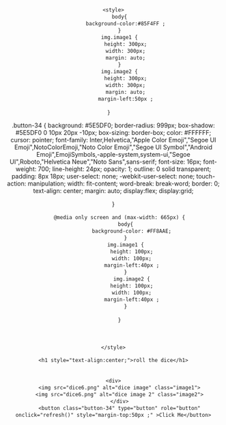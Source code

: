<html>

<head>
	<meta name="viewport" content="width=device-width, initial-scale=1.0">
	
	<style>
		body{
			background-color:#85F4FF ;
		}
		img.image1 {
			height: 300px;
			width: 300px;
			margin: auto;
		}
		img.image2 {
			height: 300px;
			width: 300px;
			margin: auto;
			margin-left:50px ;
			
		}		
.button-34 {
  background: #5E5DF0;
  border-radius: 999px;
  box-shadow: #5E5DF0 0 10px 20px -10px;
  box-sizing: border-box;
  color: #FFFFFF;
  cursor: pointer;
  font-family: Inter,Helvetica,"Apple Color Emoji","Segoe UI Emoji",NotoColorEmoji,"Noto Color Emoji","Segoe UI Symbol","Android Emoji",EmojiSymbols,-apple-system,system-ui,"Segoe UI",Roboto,"Helvetica Neue","Noto Sans",sans-serif;
  font-size: 16px;
  font-weight: 700;
  line-height: 24px;
  opacity: 1;
  outline: 0 solid transparent;
  padding: 8px 18px;
  user-select: none;
  -webkit-user-select: none;
  touch-action: manipulation;
  width: fit-content;
  word-break: break-word;
  border: 0;
 text-align: center;
 margin: auto;
 display:flex;
  display:grid;
  
 

}


		@media only screen and (max-width: 665px) {
			body{
				background-color: #FF8AAE;
			}
			img.image1 {
				height: 100px;
				width: 100px;
				margin-left:40px ;
			}
				img.image2 {
				height: 100px;
				width: 100px;
				margin-left:40px ;
			}

		}
		
		
	
	</style>
</head>

<body align="center">

	<h1 style="text-align:center;">roll the dice</h1>


	<div>
		<img src="dice6.png" alt="dice image" class="image1">
		<img src="dice6.png" alt="dice image 2" class="image2">
		</div>
		<button class="button-34" type="button" role="button" onclick="refresh()" style="margin-top:50px ;" >Click Me</button>
		
<script src="fs2.js">

</script>
</body>

</html>
